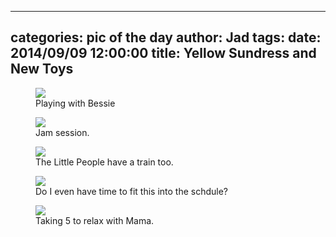 
---
categories: pic of the day
author: Jad
tags: 
date: 2014/09/09 12:00:00
title: Yellow Sundress and New Toys
---

<figure>
<img src="/img/2014/09/09/img_20140909161409_medium.jpg" />
<figcaption>Playing with Bessie</figcaption>
</figure>

<figure>
<img src="/img/2014/09/09/img_20140909155802_medium.jpg" />
<figcaption>Jam session.</figcaption>
</figure>

<figure>
<img src="/img/2014/09/09/img_20140909145630_medium.jpg" />
<figcaption>The Little People have a train too.</figcaption>
</figure>

<figure>
<img src="/img/2014/09/09/img_20140909145616_medium.jpg" />
<figcaption>Do I even have time to fit this into the schdule?</figcaption>
</figure>

<figure>
<img src="/img/2014/09/09/img_20140909174913_medium.jpg" />
<figcaption>Taking 5 to relax with Mama.</figcaption>
</figure>
